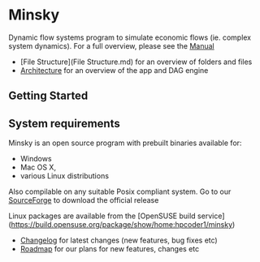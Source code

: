 # Minsky

Dynamic flow systems program to simulate economic flows (ie. complex system dynamics).
For a full overview, please see the [Manual](http://minsky.sf.net/manual/minsky.html)

- [File Structure](File Structure.md) for an overview of folders and files
- [Architecture](Architecture.md) for an overview of the app and DAG engine

## Getting Started

## System requirements
Minsky is an open source program with prebuilt binaries available for:
- Windows
- Mac OS X,
- various Linux distributions

Also compilable on any suitable Posix compliant system.
Go to our [SourceForge](http://minsky.sf.net) to download the official release

Linux packages are available from the [OpenSUSE build service]
(https://build.opensuse.org/package/show/home:hpcoder1/minsky)

-  [Changelog](Changelog.md) for latest changes (new features, bug fixes etc)
-  [Roadmap](Roadmap.md) for our plans for new features, changes etc


